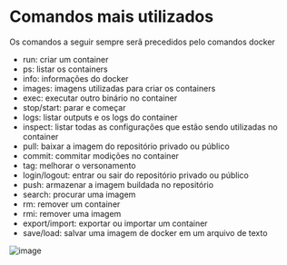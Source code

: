 # Comandos mais utilizados

Os comandos a seguir sempre serã precedidos pelo comandos docker

- run: criar um container
- ps: listar os containers
- info: informações do docker
- images: imagens utilizadas para criar os containers
- exec: executar outro binário no container
- stop/start: parar e começar
- logs: listar outputs e os logs do container
- inspect: listar todas as configurações que estão sendo utilizadas no container
- pull: baixar a imagem do repositório privado ou público
- commit: commitar modições no container
- tag: melhorar o versonamento
- login/logout: entrar ou sair do repositório privado ou público
- push: armazenar a imagem buildada no repositório
- search: procurar uma imagem
- rm: remover um container
- rmi: remover uma imagem
- export/import: exportar ou importar um container
- save/load: salvar uma imagem de docker em um arquivo de texto

![image](https://user-images.githubusercontent.com/55283349/140820178-cf0dab55-cd15-4721-9f0c-fc9587e6c0b5.png)
